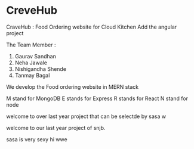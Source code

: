 # CreveHub
CraveHub : Food Ordering website for Cloud Kitchen
Add the angular project

The Team Member :
1. Gaurav Sandhan
2. Neha Jawale
3. Nishigandha Shende
4. Tanmay Bagal

We develop the Food ordering website in MERN stack 

M stand for MongoDB
E stands for Express
R stands for React
N stand for node

welcome to over  last year project 
that can be selectde by sasa 
w

welcome to our last year project of snjb.


sasa is very sexy
hi 
wwe